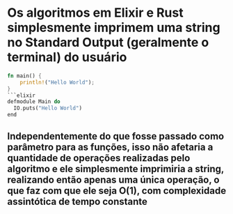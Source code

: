 # Os algoritmos em Elixir e Rust simplesmente imprimem uma string no Standard Output (geralmente o terminal) do usuário

````rust
fn main() {
    println!("Hello World");
}
```elixir
defmodule Main do
  IO.puts("Hello World")
end
````

## Independentemente do que fosse passado como parâmetro para as funções, isso não afetaria a quantidade de operações realizadas pelo algoritmo e ele simplesmente imprimiria a string, realizando então apenas uma única operação, o que faz com que ele seja O(1), com complexidade assintótica de tempo constante
